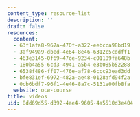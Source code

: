 ```yaml
---
content_type: resource-list
description: ''
draft: false
resources:
  content:
  - 63f1afa8-967a-470f-a322-eebcca98bd19
  - 3af949a9-dbed-4e64-8e46-6312c5cddff1
  - 463e3145-0f69-47ce-9234-c01189fa648b
  - 180b4a55-6cd3-4941-a5b4-e3b085b52288
  - 6538f486-ff07-476e-af78-6ccc93ead3dd
  - bfe831ef-6972-482a-ae48-0128afd94f2a
  - 0cb6bdf7-96f1-4e46-8a7c-5131e00fb8fa
  website: ocw-course
title: videos
uid: 8dd69d55-d392-4ae4-9605-4a5510d3e404
---
```

